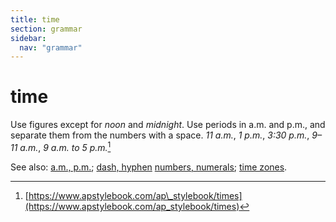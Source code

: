 ```yaml
---
title: time
section: grammar
sidebar:
  nav: "grammar"
---
```

# time

Use figures except for _noon_ and _midnight_. Use periods in a.m. and p.m., and separate them from the numbers with a space. _11 a.m._, _1 p.m._, _3:30 p.m._, _9–11 a.m._, _9 a.m. to 5 p.m._[^20]

See also: [a.m., p.m.](../am-pm); [dash, hyphen](../dash-hyphen) [numbers, numerals](../numbers-numerals); [time zones](../time-zones).

[^20]: [https://www.apstylebook.com/ap\_stylebook/times](https://www.apstylebook.com/ap_stylebook/times)